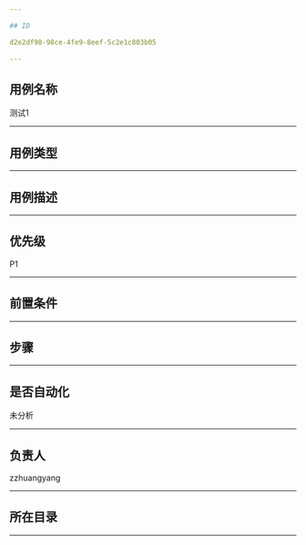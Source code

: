 ```yaml
---

## ID

d2e2df98-98ce-4fe9-8eef-5c2e1c803b05

---
```


## 用例名称

测试1

---

## 用例类型



---

## 用例描述



---

## 优先级

P1

---

## 前置条件



---

## 步骤



---

## 是否自动化

未分析

---

## 负责人

zzhuangyang

---


## 所在目录



---
